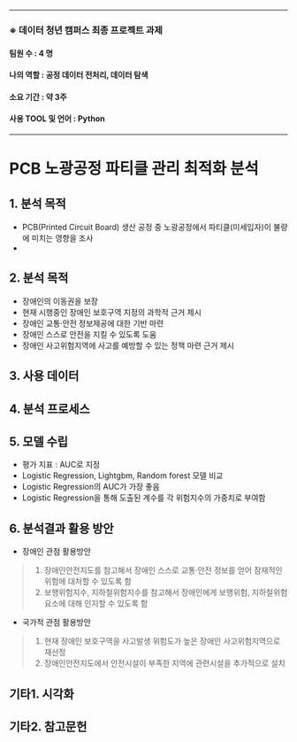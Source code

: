
***
### ※ 데이터 청년 캠퍼스 최종 프로젝트 과제
#### 팀원 수 : 4 명
#### 나의 역할 : 공정 데이터 전처리, 데이터 탐색
#### 소요 기간 : 약 3주
#### 사용 TOOL 및 언어 : Python
***

# PCB 노광공정 파티클 관리 최적화 분석

## 1. 분석 목적
* PCB(Printed Circuit Board) 생산 공정 중 노광공정에서 파티클(미세입자)이 불량에 미치는 영향을 조사
* 

## 2. 분석 목적
* 장애인의 이동권을 보장
* 현재 시행중인 장애인 보호구역 지정의 과학적 근거 제시
* 장애인 교통·안전 정보제공에 대한 기반 마련
* 장애인 스스로 안전을 지킬 수 있도록 도움
* 장애인 사고위험지역에 사고를 예방할 수 있는 정책 마련 근거 제시

## 3. 사용 데이터

## 4. 분석 프로세스

## 5. 모델 수립
* 평가 지표 : AUC로 지정
* Logistic Regression, Lightgbm, Random forest 모델 비교
* Logistic Regression의 AUC가 가장 좋음
* Logistic Regression을 통해 도출된 계수를 각 위험지수의 가중치로 부여함

## 6. 분석결과 활용 방안
* 장애인 관점 활용방안
>1. 장애인안전지도를 참고해서 장애인 스스로 교통·안전 정보를 얻어 잠재적인 위험에 대처할 수 있도록 함
>2. 보행위험지수, 지하철위험지수를 참고해서 장애인에게 보행위험, 지하철위험 요소에 대해 인지할 수 있도록 함
	
* 국가적 관점 활용방안
>1. 현재 장애인 보호구역을 사고발생 위험도가 높은 장애인 사고위험지역으로 재선정
>2. 장애인안전지도에서 안전시설이 부족한 지역에 관련시설을 추가적으로 설치


## 기타1. 시각화

## 기타2. 참고문헌

